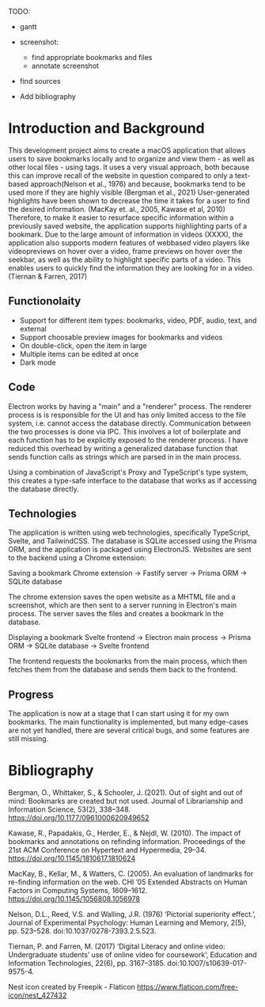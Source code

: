 TODO:
* gantt
* screenshot:
    - find appropriate bookmarks and files
    - annotate screenshot

* find sources
* Add bibliography


# Introduction and Background

This development project aims to create a macOS application that allows users to save bookmarks locally and to organize and view them - as well as other local files - using tags.
It uses a very visual approach, both because this can improve recall of the website in question compared to only a text-based approach(Nelson et al., 1976) and because, bookmarks tend to be used more if they are highly visible (Bergman et al., 2021)
User-generated highlights have been shown to decrease the time it takes for a user to find the desired information. (MacKay et. al., 2005, Kawase et al, 2010) Therefore, to make it easier to resurface specific information within a previously saved website, the application supports highlighting parts of a bookmark. 
Due to the large amount of information in videos (XXXX), the application also supports modern features of webbased video players like videopreviews on hover over a video, frame previews on hover over the seekbar, as well as the ability to highlight specific parts of a video. This enables users to quickly find the information they are looking for in a video. (Tiernan & Farren, 2017)

## Functionolaity
* Support for different item types: bookmarks, video, PDF, audio, text, and external
* Support choosable preview images for bookmarks and videos
* On double-click, open the item in large
* Multiple items can be edited at once
* Dark mode

## Code
Electron works by having a "main" and a "renderer" process. The renderer process is is responsible for the UI and has only limited access to the file system, i.e. cannot access the database directly. Communication between the two processes is done via IPC. This involves a lot of boilerplate and each function has to be explicitly exposed to the renderer process.
I have reduced this overhead by writing a generalized database function that sends function calls as strings which are parsed in in the main process.

Using a combination of JavaScript's Proxy and TypeScript's type system, this creates a type-safe interface to the database that works as if accessing the database directly.


## Technologies
The application is written using web technologies, specifically TypeScript, Svelte, and TailwindCSS. The database is SQLite accessed using the Prisma ORM, and the application is packaged using ElectronJS.
Websites are sent to the backend using a Chrome extension:

Saving a bookmark
Chrome extension -> Fastify server -> Prisma ORM -> SQLite database

The chrome extension saves the open website as a MHTML file and a screenshot, which are then sent to a server running in Electron's main process. The server saves the files and creates a bookmark in the database.

Displaying a bookmark
Svelte frontend -> Electron main process -> Prisma ORM -> SQLite database -> Svelte frontend

The frontend requests the bookmarks from the main process, which then fetches them from the database and sends them back to the frontend.

## Progress
The application is now at a stage that I can start using it for my own bookmarks. The main functionality is implemented, but many edge-cases are not yet handled, there are several critical bugs, and some features are still missing. 



# Bibliography

Bergman, O., Whittaker, S., & Schooler, J. (2021). Out of sight and out of mind: Bookmarks are created but not used. Journal of Librarianship and Information Science, 53(2), 338–348. https://doi.org/10.1177/0961000620949652 

Kawase, R., Papadakis, G., Herder, E., & Nejdl, W. (2010). The impact of bookmarks and annotations on refinding information. Proceedings of the 21st ACM Conference on Hypertext and Hypermedia, 29–34. https://doi.org/10.1145/1810617.1810624

MacKay, B., Kellar, M., & Watters, C. (2005). An evaluation of landmarks for re-finding information on the web. CHI ’05 Extended Abstracts on Human Factors in Computing Systems, 1609–1612. https://doi.org/10.1145/1056808.1056978 

Nelson, D.L., Reed, V.S. and Walling, J.R. (1976) ‘Pictorial superiority effect.’, Journal of Experimental Psychology: Human Learning and Memory, 2(5), pp. 523–528. doi:10.1037/0278-7393.2.5.523. 

Tiernan, P. and Farren, M. (2017) ‘Digital Literacy and online video: Undergraduate students’ use of online video for coursework’, Education and Information Technologies, 22(6), pp. 3167–3185. doi:10.1007/s10639-017-9575-4. 

Nest icon created by Freepik - Flaticon https://www.flaticon.com/free-icon/nest_427432